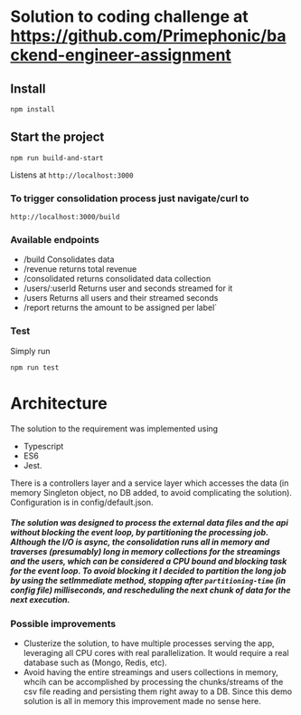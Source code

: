 
# Solution to coding challenge at https://github.com/Primephonic/backend-engineer-assignment

## Install

```
npm install
```

## Start the project

```
npm run build-and-start
```

Listens at `http://localhost:3000`

### To trigger consolidation process just navigate/curl to 

`http://localhost:3000/build`

### Available endpoints

* /build Consolidates data
* /revenue returns total revenue
* /consolidated returns consolidated data collection
* /users/:userId Returns user and seconds streamed for it
* /users Returns all users and their streamed seconds
* /report returns the amount to be assigned per label`

### Test

Simply run
```
npm run test
```

# Architecture

The solution to the requirement was implemented using
* Typescript
* ES6
* Jest.

There is a controllers layer and a service layer which accesses the data (in memory Singleton object, no DB added, to avoid complicating the solution).
Configuration is in config/default.json.


##### The solution was designed to process the external data files and the api without blocking the event loop, by partitioning the processing job. Although the I/O is async, the consolidation runs all in memory and traverses (presumably) long in memory collections for the streamings and the users, which can be considered a CPU bound and blocking task for the event loop. To avoid blocking it I decided to partition the long job by using the setImmediate method, stopping after `partitioning-time` (in config file) milliseconds, and rescheduling the next chunk of data for the next execution.

### Possible improvements

* Clusterize the solution, to have multiple processes serving the app, leveraging all CPU cores with real parallelization. It would require a real database such as (Mongo, Redis, etc).
* Avoid having the entire streamings and users collections in memory, whcih can be accomplished by processing the chunks/streams of the csv file reading and persisting them right away to a DB. Since this demo solution is all in memory this improvement made no sense here.

